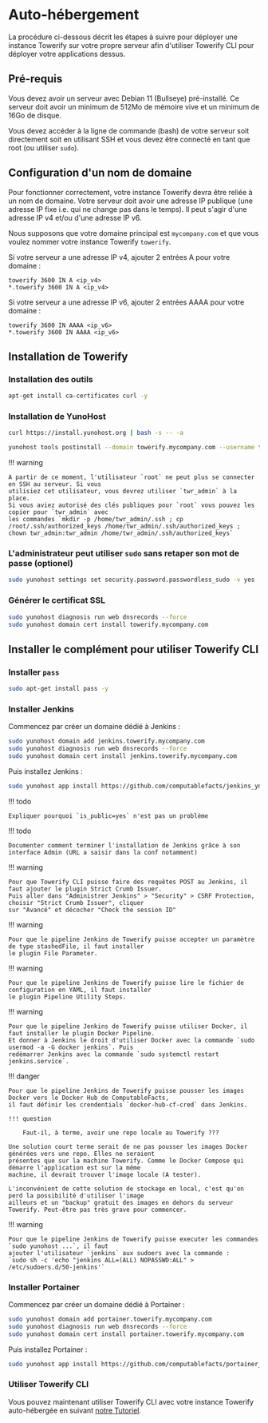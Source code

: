 # Auto-hébergement

La procédure ci-dessous décrit les étapes à suivre pour déployer une instance Towerify sur votre
propre serveur afin d'utiliser Towerify CLI pour déployer votre applications dessus.

## Pré-requis

Vous devez avoir un serveur avec Debian 11 (Bullseye) pré-installé. Ce serveur doit avoir un minimum
de 512Mo de mémoire vive et un minimum de 16Go de disque.

Vous devez accéder à la ligne de commande (bash) de votre serveur soit directement soit en utilisant
SSH et vous devez être connecté en tant que root (ou utiliser `sudo`).

## Configuration d'un nom de domaine

Pour fonctionner correctement, votre instance Towerify devra être reliée à un nom de domaine. Votre 
serveur doit avoir une adresse IP publique (une adresse IP fixe i.e. qui ne change pas dans le temps).
Il peut s'agir d'une adresse IP v4 et/ou d'une adresse IP v6.

Nous supposons que votre domaine principal est `mycompany.com` et que vous voulez nommer votre instance
Towerify `towerify`.

Si votre serveur a une adresse IP v4, ajouter 2 entrées A pour votre domaine :

```
towerify 3600 IN A <ip_v4>
*.towerify 3600 IN A <ip_v4>
```

Si votre serveur a une adresse IP v6, ajouter 2 entrées AAAA pour votre domaine :

```
towerify 3600 IN AAAA <ip_v6>
*.towerify 3600 IN AAAA <ip_v6>
```

## Installation de Towerify

### Installation des outils

```bash
apt-get install ca-certificates curl -y
```

### Installation de YunoHost

```bash
curl https://install.yunohost.org | bash -s -- -a
```

```bash
yunohost tools postinstall --domain towerify.mycompany.com --username twr_admin --fullname "Towerify Admin" --password "<strongpassword>"
```

!!! warning

    A partir de ce moment, l'utilisateur `root` ne peut plus se connecter en SSH au serveur. Si vous
    utilisiez cet utilisateur, vous devrez utiliser `twr_admin` à la place.
    Si vous aviez autorisé des clés publiques pour `root` vous pouvez les copier pour `twr_admin` avec
    les commandes `mkdir -p /home/twr_admin/.ssh ; cp /root/.ssh/authorized_keys /home/twr_admin/.ssh/authorized_keys ; 
    chown twr_admin:twr_admin /home/twr_admin/.ssh/authorized_keys`


### L'administrateur peut utiliser `sudo` sans retaper son mot de passe (optionel)

```bash
sudo yunohost settings set security.password.passwordless_sudo -v yes
```

### Générer le certificat SSL

```bash
sudo yunohost diagnosis run web dnsrecords --force
sudo yunohost domain cert install towerify.mycompany.com
```

## Installer le complément pour utiliser Towerify CLI

### Installer `pass`

```bash
sudo apt-get install pass -y
```

### Installer Jenkins

Commencez par créer un domaine dédié à Jenkins :

```bash
sudo yunohost domain add jenkins.towerify.mycompany.com
sudo yunohost diagnosis run web dnsrecords --force
sudo yunohost domain cert install jenkins.towerify.mycompany.com
```

Puis installez Jenkins :

```bash
sudo yunohost app install https://github.com/computablefacts/jenkins_ynh/tree/cf-prod --force --args "domain=jenkins.towerify.mycompany.com&path=/&is_public=yes"
```

!!! todo

    Expliquer pourquoi `is_public=yes` n'est pas un problème


!!! todo

    Documenter comment terminer l'installation de Jenkins grâce à son interface Admin (URL a saisir dans la conf notamment)

!!! warning

    Pour que Towerify CLI puisse faire des requêtes POST au Jenkins, il faut ajouter le plugin Strict Crumb Issuer.
    Puis aller dans "Administrer Jenkins" > "Security" > CSRF Protection, choisir "Strict Crumb Issuer", cliquer
    sur "Avancé" et décocher "Check the session ID"

!!! warning

    Pour que le pipeline Jenkins de Towerify puisse accepter un paramètre de type stashedFile, il faut installer
    le plugin File Parameter.

!!! warning

    Pour que le pipeline Jenkins de Towerify puisse lire le fichier de configuration en YAML, il faut installer
    le plugin Pipeline Utility Steps.

!!! warning

    Pour que le pipeline Jenkins de Towerify puisse utiliser Docker, il faut installer le plugin Docker Pipeline.
    Et donner à Jenkins le droit d'utiliser Docker avec la commande `sudo usermod -a -G docker jenkins`. Puis
    redémarrer Jenkins avec la commande `sudo systemctl restart jenkins.service`.

!!! danger

    Pour que le pipeline Jenkins de Towerify puisse pousser les images Docker vers le Docker Hub de ComputableFacts,
    il faut définir les crendentials `docker-hub-cf-cred` dans Jenkins.

    !!! question 
        
        Faut-il, à terme, avoir une repo locale au Towerify ???

    Une solution court terme serait de ne pas pousser les images Docker générées vers une repo. Elles ne seraient
    présentes que sur la machine Towerify. Comme le Docker Compose qui démarre l'application est sur la même
    machine, il devrait trouver l'image locale (A tester).

    L'inconvénient de cette solution de stockage en local, c'est qu'on perd la possibilité d'utiliser l'image 
    ailleurs et un "backup" gratuit des images en dehors du serveur Towerify. Peut-être pas très grave pour commencer.

!!! warning

    Pour que le pipeline Jenkins de Towerify puisse executer les commandes `sudo yunohost ...`, il faut
    ajouter l'utilisateur `jenkins` aux sudoers avec la commande : 
    `sudo sh -c 'echo "jenkins ALL=(ALL) NOPASSWD:ALL" > /etc/sudoers.d/50-jenkins'`


### Installer Portainer

Commencez par créer un domaine dédié à Portainer :

```bash
sudo yunohost domain add portainer.towerify.mycompany.com
sudo yunohost diagnosis run web dnsrecords --force
sudo yunohost domain cert install portainer.towerify.mycompany.com
```

Puis installez Portainer :

```bash
sudo yunohost app install https://github.com/computablefacts/portainer_ynh --force --args "domain=portainer.towerify.mycompany.com&path=/&init_main_permission=admins&admin=twr_admin&password=<strongpassword>"
```

### Utiliser Towerify CLI

Vous pouvez maintenant utiliser Towerify CLI avec votre instance Towerify auto-hébergée 
en suivant [notre Tutoriel](cli/tutorial.md).
